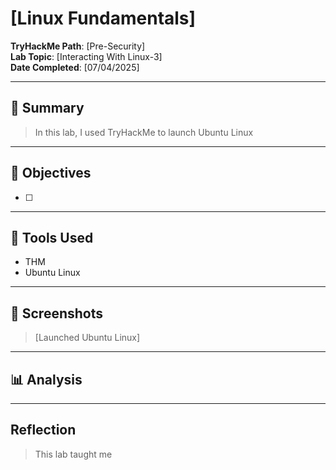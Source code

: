 # [Linux Fundamentals]

**TryHackMe Path**: [Pre-Security]  
**Lab Topic**: [Interacting With Linux-3]  
**Date Completed**: [07/04/2025]

---

## 🧠 Summary

> In this lab, I used TryHackMe to launch Ubuntu Linux 

---

## 🎯 Objectives
- [ ] 
  
      
---

## 🧰 Tools Used
- THM
- Ubuntu Linux

---

## 📸 Screenshots

> [Launched Ubuntu Linux] 

---

## 📊 Analysis

> 

---

## Reflection

> This lab taught me 
